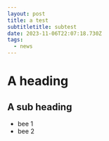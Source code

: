 ```yaml
---
layout: post
title: a test
subtitletitle: subtest
date: 2023-11-06T22:07:18.730Z
tags:
  - news
---
```

# A heading
## A sub heading
- bee 1
- bee 2